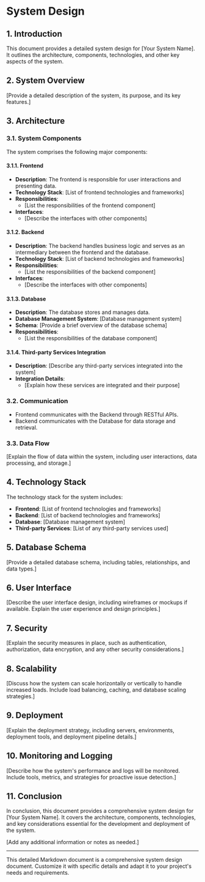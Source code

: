 # System Design 

## 1. Introduction

This document provides a detailed system design for [Your System Name]. It outlines the architecture, components, technologies, and other key aspects of the system.

## 2. System Overview

[Provide a detailed description of the system, its purpose, and its key features.]

## 3. Architecture

### 3.1. System Components

The system comprises the following major components:

#### 3.1.1. Frontend

- **Description**: The frontend is responsible for user interactions and presenting data.
- **Technology Stack**: [List of frontend technologies and frameworks]
- **Responsibilities**: 
  - [List the responsibilities of the frontend component]
- **Interfaces**: 
  - [Describe the interfaces with other components]

#### 3.1.2. Backend

- **Description**: The backend handles business logic and serves as an intermediary between the frontend and the database.
- **Technology Stack**: [List of backend technologies and frameworks]
- **Responsibilities**: 
  - [List the responsibilities of the backend component]
- **Interfaces**: 
  - [Describe the interfaces with other components]

#### 3.1.3. Database

- **Description**: The database stores and manages data.
- **Database Management System**: [Database management system]
- **Schema**: [Provide a brief overview of the database schema]
- **Responsibilities**: 
  - [List the responsibilities of the database component]

#### 3.1.4. Third-party Services Integration

- **Description**: [Describe any third-party services integrated into the system]
- **Integration Details**: 
  - [Explain how these services are integrated and their purpose]

### 3.2. Communication

- Frontend communicates with the Backend through RESTful APIs.
- Backend communicates with the Database for data storage and retrieval.

### 3.3. Data Flow

[Explain the flow of data within the system, including user interactions, data processing, and storage.]

## 4. Technology Stack

The technology stack for the system includes:

- **Frontend**: [List of frontend technologies and frameworks]
- **Backend**: [List of backend technologies and frameworks]
- **Database**: [Database management system]
- **Third-party Services**: [List of any third-party services used]

## 5. Database Schema

[Provide a detailed database schema, including tables, relationships, and data types.]

## 6. User Interface

[Describe the user interface design, including wireframes or mockups if available. Explain the user experience and design principles.]

## 7. Security

[Explain the security measures in place, such as authentication, authorization, data encryption, and any other security considerations.]

## 8. Scalability

[Discuss how the system can scale horizontally or vertically to handle increased loads. Include load balancing, caching, and database scaling strategies.]

## 9. Deployment

[Explain the deployment strategy, including servers, environments, deployment tools, and deployment pipeline details.]

## 10. Monitoring and Logging

[Describe how the system's performance and logs will be monitored. Include tools, metrics, and strategies for proactive issue detection.]

## 11. Conclusion

In conclusion, this document provides a comprehensive system design for [Your System Name]. It covers the architecture, components, technologies, and key considerations essential for the development and deployment of the system.

[Add any additional information or notes as needed.]

---

This detailed Markdown document is a comprehensive system design document. Customize it with specific details and adapt it to your project's needs and requirements.

